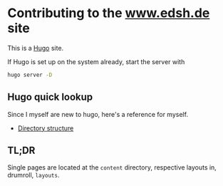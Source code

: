 # Contributing to the www.edsh.de site

This is a [Hugo](https://gohugo.io/) site.

If Hugo is set up on the system already, start the server with

```bash
hugo server -D
```

## Hugo quick lookup

Since I myself are new to hugo, here's a reference for myself.

* [Directory structure](https://gohugo.io/getting-started/directory-structure/)

## TL;DR

Single pages are located at the `content` directory, respective layouts in, drumroll, `layouts`.
